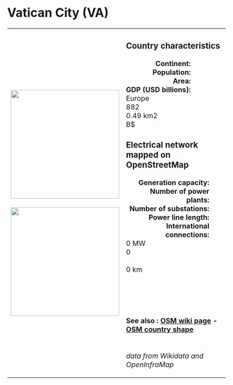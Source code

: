 # Vatican City (VA)

<table width="90%">
<tr>
<td>
<img src="http://commons.wikimedia.org/wiki/Special:FilePath/Flag%20of%20Vatican%20City%20%282023%E2%80%93present%29.svg" width="250">
<br><br>
<img src="http://commons.wikimedia.org/wiki/Special:FilePath/Location%20of%20the%20Vatican%20City%20in%20Europe.svg" width="250"></td>
<td>
<h3>Country characteristics</h3>
<div style="display: inline-block;text-align:right;margin-right:30px;font-weight: bold;">
Continent:<br>Population:<br>Area:<br>GDP (USD billions):
</div>
<div style="display: inline-block;">
Europe<br>882<br>0.49 km2<br> B$
</div>
<h3>Electrical network mapped on OpenStreetMap</h3>
<div style="display: inline-block;text-align:right;margin-right:30px;font-weight: bold;">Generation capacity:<br>
Number of power plants:<br>
Number of substations:<br>
Power line length:<br>
International connections:<br>
</div>
<div style="display: inline-block;">0 MW<br>
0<br>
<br>
0 km<br>
<br>
</div>

<br><br><h4>See also :
<a href="https://wiki.openstreetmap.org/wiki/Power_networks/Vatican City" target="_blank">OSM wiki page</a> -
<a href="https://openstreetmap.org/relation/36989" target="_blank">OSM country shape</a>
</h4>

<br><i>data from Wikidata and OpenInfraMap</i>
</td>
</tr>
</table>




